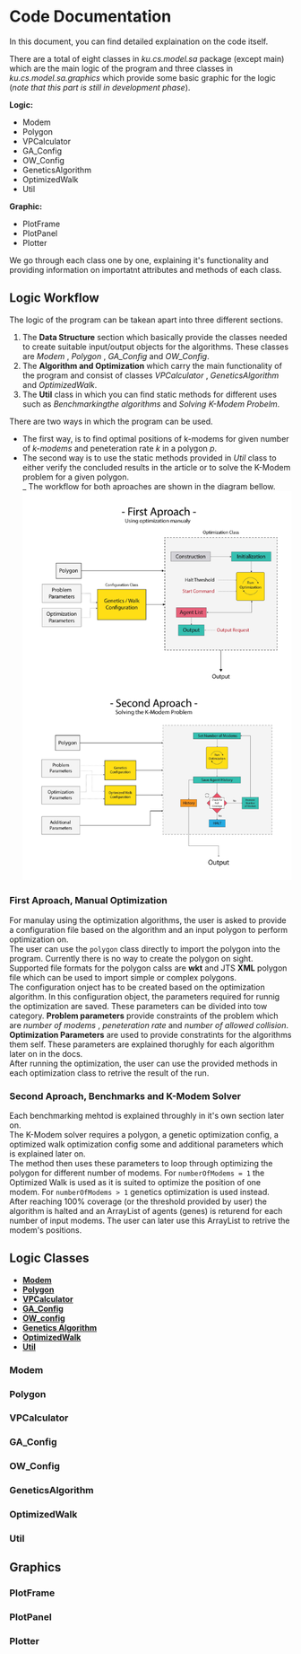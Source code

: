 
# Code Documentation

In this document, you can find detailed explaination on the code itself.  

There are a total of eight classes in _ku.cs.model.sa_ package (except main) which are the main logic of the program and three classes in _ku.cs.model.sa.graphics_ which provide some basic graphic for the logic (_note that this part is still in development phase_).  
  
__Logic:__  

- Modem
- Polygon
- VPCalculator
- GA_Config
- OW_Config
- GeneticsAlgorithm
- OptimizedWalk
- Util  

__Graphic:__

- PlotFrame
- PlotPanel
- Plotter
  
We go through each class one by one, explaining it's functionality and providing information on importatnt attributes and methods of each class.

## Logic Workflow

The logic of the program can be takean apart into three different sections.

1. The __Data Structure__ section which basically provide the classes needed to create suitable input/output objects for the algorithms. These classes are *Modem* , *Polygon* , *GA_Config* and *OW_Config*.  
2. The __Algorithm and Optimization__ which carry the main functionality of the program and consist of classes *VPCalculator* , *GeneticsAlgorithm* and *OptimizedWalk*.
3. The **Util** class in which you can find static methods for different uses such as *Benchmarkingthe algorithms* and *Solving K-Modem Probelm*.
  
There are two ways in which the program can be used.

- The first way, is to find optimal positions of k-modems for given number of _k-modems_ and peneteration rate _k_ in a polygon _p_.  
- The second way is to use the static methods provided in _Util_ class to either verify the concluded results in the article or to solve the K-Modem problem for a given polygon.  
_
The workflow for both aproaches are shown in the diagram bellow.
![Image1](./screenshots/diagram3.jpg)

### First Aproach, Manual Optimization

For manulay using the optimization algorithms, the user is asked to provide a configuration file based on the algorithm and an input polygon to perform optimization on.  
The user can use the `polygon` class directly to import the polygon into the program. Currently there is no way to create the polygon on sight. Supported file formats for the polygon calss are __wkt__ and JTS __XML__ polygon file which can be used to import simple or complex polygons.  
The configuration onject has to be created based on the optimization algorithm. In this configuration object, the parameters required for runnig the optimization are saved. These parameters can be divided into tow category. __Problem parameters__ provide constraints of the problem which are _number of modems_ , _peneteration rate_ and _number of allowed collision_. __Optimization Parameters__ are used to provide constratints for the algorithms them self. These parameters are explained thorughly for each algorithm later on in the docs.  
After running the optimization, the user can use the provided methods in each optimization class to retrive the result of the run.

### Second Aproach, Benchmarks and K-Modem Solver

Each benchmarking mehtod is explained throughly in it's own section later on.  
The K-Modem solver requires a polygon, a genetic optimization config, a optimized walk optimization config some and additional parameters which is explained later on.  
The method then uses these parameters to loop through optimizing the polygon for different number of modems. For `numberOfModems = 1` the Optimized Walk is used as it is suited to optimize the position of one modem. For `numberOfModems > 1` genetics optimization is used instead.  
After reaching 100% coverage (or the threshold provided by user) the algorithm is halted and an ArrayList of agents (genes) is returend for each number of input modems. The user can later use this ArrayList to retrive the modem's positions.

## Logic Classes

- [__Modem__](#Modem)
- [__Polygon__](#Polygon)
- [__VPCalculator__](#VPCalculator)
- [__GA_Config__](#GA_Config)
- [__OW_config__](#OW_Config)
- [__Genetics Algorithm__](#GeneticsAlgorithm)
- [__OptimizedWalk__](#OptimizedWalk)
- [__Util__](#Util)

### Modem

### Polygon

### VPCalculator  

### GA_Config  

### OW_Config  

### GeneticsAlgorithm  

### OptimizedWalk  

### Util  

## Graphics  

### PlotFrame

### PlotPanel

### Plotter
